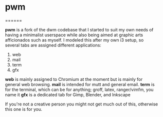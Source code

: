 # pwm
======

**pwm** is a fork of the dwm codebase that I started to suit my own needs of having a minimalist userspace while also being aimed at graphic arts afficionados such as myself. I modeled this after my own i3 setup, so several tabs are assigned different applications:

1. web
2. mail
3. term
4. gfx

**web** is mainly assigned to Chromium at the moment but is mainly for general web browsing.
**mail** is intended for mutt and general email.
**term** is for the terminal, which can be for anything; groff, latex, ranger/vimfm, you name it
**gfx** is a dedicated tab for Gimp, Blender, and Inkscape

If you're not a creative person you might not get much out of this, otherwise this one is for you.
